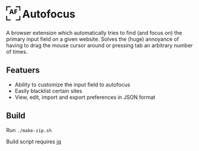<h1 align="left">
    <sub>
    <img src="src/img/icon.svg" width="38px" height="38px">
    </sub>
    Autofocus
</h1>

A browser extension which automatically tries to find (and focus on) the primary input field on a given website.
Solves the (huge) annoyance of having to drag the mouse cursor around or pressing tab an arbitrary number of times.

## Featuers
- Ability to customize the input field to autofocus
- Easily blacklist certain sites
- View, edit, import and export preferences in JSON format


## Build
Run ``./make-zip.sh``

Build script requires [jq](https://stedolan.github.io/jq/)